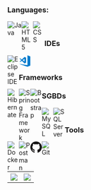 ### Languages:
<img align="left" width="32px" alt="Java" src="https://img.icons8.com/color/48/000000/java-coffee-cup-logo.png">
<img align="left" alt="HTML5" width="26px" src="https://img.icons8.com/color/26/000000/html-5--v2.png" />
<img align="left" alt="CSS" width="26px" src="https://img.icons8.com/color/26/000000/css3.png" /><br />

### IDEs
<img align="left" width="26px" alt="Eclipse IDE" src="https://icons.iconarchive.com/icons/papirus-team/papirus-apps/256/eclipse-icon.png">
<img align="left" alt="visual studio code" width="26px" src="https://raw.githubusercontent.com/github/explore/80688e429a7d4ef2fca1e82350fe8e3517d3494d/topics/visual-studio-code/visual-studio-code.png" /><br />

### Frameworks
<img align="left" width="26px" alt="Hibernate" src="https://cdn.worldvectorlogo.com/logos/hibernate.svg">
<img align="left" width="26px" alt="Spring Framework" src="https://img.icons8.com/color/48/000000/spring-logo.png">
<img align="left" width="26px" alt="Bootstrap" src="https://cdn.iconscout.com/icon/free/png-256/bootstrap-7-1175254.png">

### SGBDs
<img align="left" alt="MySQL" width="26px" src="https://img.icons8.com/fluent/26/000000/mysql-logo.png" />
<img align="left" alt="SQL Server" width="26px" src="https://img.icons8.com/color/50/000000/microsoft-sql-server.png" /><br />

### Tools
<img align="left" width="26px" alt="Docker" src="https://cdn.iconscout.com/icon/free/png-256/docker-11-1175228.png">
<img align="left" width="26px" alt="Postman" src="https://cdn.iconscout.com/icon/free/png-256/postman-3521648-2945092.png">
<img align="left" alt="GitHub" width="26px" src="https://raw.githubusercontent.com/github/explore/78df643247d429f6cc873026c0622819ad797942/topics/github/github.png" />
<img align="left" alt="Git" width="26px" src="https://img.icons8.com/color/26/000000/git.png" /><br /><br />

<table align="center">
    <tr>
        <td>
        <img width="400px" align="center" src="https://github-readme-stats.vercel.app/api?username=LucasGooes&count_private=true&hide_border=true" />
        </td>
        <td>
        <img width="400px" align="center" src="https://github-readme-stats.vercel.app/api/top-langs/?username=LucasGooes&hide=html&layout=compact&count_private=true&hide_border=true" />               
        </td>
    </tr>
</table>
